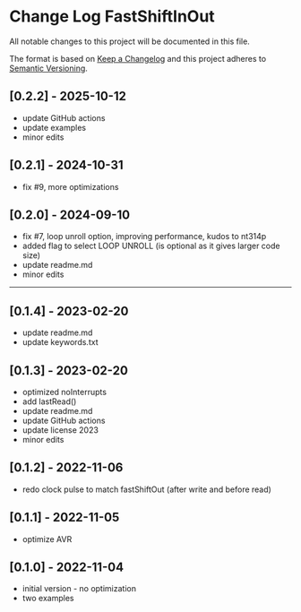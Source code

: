 # Change Log FastShiftInOut

All notable changes to this project will be documented in this file.

The format is based on [Keep a Changelog](http://keepachangelog.com/)
and this project adheres to [Semantic Versioning](http://semver.org/).


## [0.2.2] - 2025-10-12
- update GitHub actions
- update examples
- minor edits

## [0.2.1] - 2024-10-31
- fix #9, more optimizations

## [0.2.0] - 2024-09-10
- fix #7, loop unroll option, improving performance, kudos to nt314p
- added flag to select LOOP UNROLL (is optional as it gives larger code size)
- update readme.md
- minor edits

----

## [0.1.4] - 2023-02-20
- update readme.md
- update keywords.txt

## [0.1.3] - 2023-02-20
- optimized noInterrupts
- add lastRead()
- update readme.md
- update GitHub actions
- update license 2023
- minor edits

## [0.1.2] - 2022-11-06
- redo clock pulse to match fastShiftOut
  (after write and before read)

## [0.1.1] - 2022-11-05
- optimize AVR

## [0.1.0] - 2022-11-04
- initial version - no optimization
- two examples

